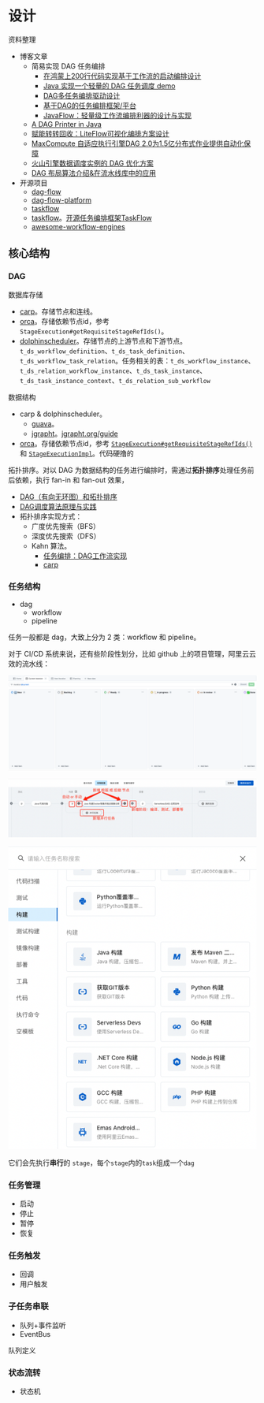 # 设计

资料整理

* 博客文章
  * 简易实现 DAG 任务编排
    * [在鸿蒙上200行代码实现基于工作流的启动编排设计](https://mp.weixin.qq.com/s/YCpgm61i3qEjai0qfnlsLg)
    * [Java 实现一个轻量的 DAG 任务调度 demo](https://www.cnblogs.com/Roni-i/p/17202280.html)
    * [DAG多任务编排驱动设计](https://mp.weixin.qq.com/s/Q5IMSYedtfmk5TWme4ysmw)
    * [基于DAG的任务编排框架/平台](https://mp.weixin.qq.com/s/mNWha03ceqVvWXiyXs3p6A)
    * [JavaFlow：轻量级工作流编排利器的设计与实现](https://mp.weixin.qq.com/s/gNMYp0wz_Gjb0sFfLbzt2A)
  * [A DAG Printer in Java](https://juejin.cn/post/7357292176944971803)
  * [赋能转转回收：LiteFlow可视化编排方案设计](https://mp.weixin.qq.com/s/Go6cDZvuvN-NH_gxcg77uw)
  * [MaxCompute 自适应执行引擎DAG 2.0为1.5亿分布式作业提供自动化保障](https://mp.weixin.qq.com/s/yOGEwyz5o1a1SVS2UGRHdQ)
  * [火山引擎数据调度实例的 DAG 优化方案](https://mp.weixin.qq.com/s/TIW1sh_dG_O-jtGoXAqIvQ)
  * [DAG 布局算法介绍&在流水线库中的应用](https://mp.weixin.qq.com/s/ACamz63ZmiNA4DslJFf2_g)
* 开源项目
  * [dag-flow](https://github.com/sofn/dag-flow)
  * [dag-flow-platform](https://github.com/a925907195/dag-flow-platform)
  * [taskflow](https://github.com/peacepanda/taskflow)
  * [taskflow](https://github.com/ytyht226/taskflow)。[开源任务编排框架TaskFlow](https://mp.weixin.qq.com/s/wI2C5WAWdvfYhgOG6GL4-g)
  * [awesome-workflow-engines](https://github.com/meirwah/awesome-workflow-engines)

## 核心结构

### DAG

数据库存储

* [carp](https://github.com/flowerfine/carp-parent/blob/dev/tools/docker/mysql/init.d/carp-dag.sql)。存储节点和连线。
* [orca](https://github.com/spinnaker/orca/blob/master/orca-api/src/main/java/com/netflix/spinnaker/orca/api/pipeline/models/StageExecution.java)。存储依赖节点id，参考 `StageExecution#getRequisiteStageRefIds()`。
* [dolphinscheduler](https://github.com/apache/dolphinscheduler/blob/dev/dolphinscheduler-dao/src/main/resources/sql/dolphinscheduler_mysql.sql)。存储节点的上游节点和下游节点。`t_ds_workflow_definition`、`t_ds_task_definition`、`t_ds_workflow_task_relation`。任务相关的表：`t_ds_workflow_instance`、`t_ds_relation_workflow_instance`、`t_ds_task_instance`、`t_ds_task_instance_context`、`t_ds_relation_sub_workflow`

数据结构

* carp & dolphinscheduler。
  * [guava](https://github.com/google/guava/tree/master/guava/src/com/google/common/graph)。
  * [jgrapht](https://github.com/jgrapht/jgrapht)。[jgrapht.org/guide](https://jgrapht.org/guide/UserOverview)
* [orca](https://github.com/spinnaker/orca/blob/master/orca-api/src/main/java/com/netflix/spinnaker/orca/api/pipeline/models/StageExecution.java)。存储依赖节点id，参考 [`StageExecution#getRequisiteStageRefIds()`](https://github.com/spinnaker/orca/blob/master/orca-api/src/main/java/com/netflix/spinnaker/orca/api/pipeline/models/StageExecution.java) 和 [`StageExecutionImpl`](https://github.com/spinnaker/orca/blob/master/orca-core/src/main/java/com/netflix/spinnaker/orca/pipeline/model/StageExecutionImpl.java)。代码硬撸的

拓扑排序。对以 DAG 为数据结构的任务进行编排时，需通过**拓扑排序**处理任务前后依赖，执行 fan-in 和 fan-out 效果，

* [DAG（有向无环图）和拓扑排序](https://mp.weixin.qq.com/s/kR1CvXbumpbZ0XAYmC_rmg)
* [DAG调度算法原理与实践](https://mp.weixin.qq.com/s/ES2J_HmH0PjIWq4_KGRwww)
* 拓扑排序实现方式：
  * 广度优先搜索（BFS）
  * 深度优先搜索（DFS）
  * Kahn 算法。
    * [任务编排：DAG工作流实现](https://mp.weixin.qq.com/s/JLt7QWgyv7qTpQCwa9XJCQ)
    * [carp](https://github.com/flowerfine/carp-parent/blob/dev/carp-framework/carp-framework-dag/src/main/java/cn/sliew/carp/framework/dag/algorithm/DagUtil.java)

### 任务结构

* dag
  * workflow
  * pipeline

任务一般都是 dag，大致上分为 2 类：workflow 和 pipeline。

对于 CI/CD 系统来说，还有些阶段性划分，比如 github 上的项目管理，阿里云云效的流水线：

![github_project](./images/design/github_project.png)

![codeup_pipeline](./images/design/codeup_pipeline.png)

![codeup_pipeline_stage](./images/design/codeup_pipeline_stage.png)

它们会先执行**串行**的 `stage`，每个`stage`内的`task`组成一个`dag`

### 任务管理

* 启动
* 停止
* 暂停
* 恢复

### 任务触发

* 回调
* 用户触发

### 子任务串联

* 队列+事件监听
* EventBus

队列定义

### 状态流转

* 状态机

 